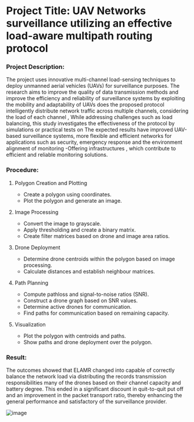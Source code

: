 <h1>Project Title: UAV Networks surveillance utilizing an effective load-aware multipath routing protocol</h1>

<h3>Project Description:</h3>

The project uses innovative multi-channel load-sensing techniques to deploy unmanned aerial 
vehicles (UAVs) for surveillance purposes. The research aims to improve the quality of data 
transmission methods and improve the efficiency and reliability of surveillance systems by 
exploiting the mobility and adaptability of UAVs does the proposed protocol intelligently 
distribute network traffic across multiple channels, considering the load of each channel , While 
addressing challenges such as load balancing, this study investigates the effectiveness of the 
protocol by simulations or practical tests on The expected results have improved UAV-based 
surveillance systems, more flexible and efficient networks for applications such as security, 
emergency response and the environment alignment of monitoring -Offering infrastructures , 
which contribute to efficient and reliable monitoring solutions.

<h3>Procedure:</h3>

1. Polygon Creation and Plotting
   * Create a polygon using coordinates. 
   * Plot the polygon and generate an image.
  
2. Image Processing
   * Convert the image to grayscale. 
   * Apply thresholding and create a binary matrix. 
   * Create filter matrices based on drone and image area ratios.
  
3. Drone Deployment
    * Determine drone centroids within the polygon based on image processing. 
    * Calculate distances and establish neighbour matrices.

4. Path Planning
    * Compute pathloss and signal-to-noise ratios (SNR). 
    * Construct a drone graph based on SNR values. 
    * Determine active drones for communication. 
    * Find paths for communication based on remaining capacity.

5. Visualization
    * Plot the polygon with centroids and paths. 
    * Show paths and drone deployment over the polygon.

<h3>Result:</h3>

The outcomes showed that ELAMR changed into capable of correctly balance the network load 
via distributing the records transmission responsibilities many of the drones based on their 
channel capacity and battery degree. This ended in a significant discount in quit-to-quit put off 
and an improvement in the packet transport ratio, thereby enhancing the general performance 
and satisfactory of the surveillance provider.

![image](https://github.com/NitiMulani/UAV-network-/assets/121501063/56f1ec70-c1e1-41ff-bbf8-7376bb4ccf39)

 
